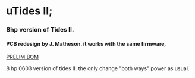 
# uTides II; 

### 8hp version of Tides II.

#### PCB redesign by J. Matheson. it works with the same firmware, 

[PRELIM BOM](https://docs.google.com/spreadsheets/d/1-noEUNMvQ01j1G_RPvI6Sw2XINWkwmGn7XqkqtemxPE/edit?usp=sharing)

8 hp 0603 version of tides II. the only change "both ways" power as usual.

